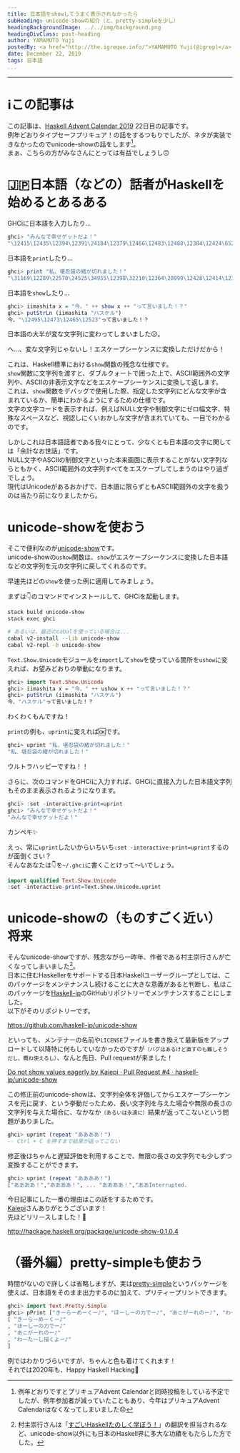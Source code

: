 ```yaml
---
title: 日本語をshowしてうまく表示されなかったら
subHeading: unicode-showの紹介（と、pretty-simpleを少し）
headingBackgroundImage: ../../img/background.png
headingDivClass: post-heading
author: YAMAMOTO Yuji
postedBy: <a href="http://the.igreque.info/">YAMAMOTO Yuji(@igrep)</a>
date: December 22, 2019
tags: 日本語
...
```

---

# ℹ️この記事は

この記事は、[Haskell Advent Calendar 2019](https://qiita.com/advent-calendar/2019/haskell) 22日目の記事です。  
例年どおりタイプセーフプリキュア！の話をするつもりでしたが、ネタが実装できなかったのでunicode-showの話をします[^precure]。  
まぁ、こちらの方がみなさんにとっては有益でしょうし🙃

[^precure]: 例年どおりですとプリキュアAdvent Calendarと同時投稿をしている予定でしたが、例年参加者が減っていたこともあり、今年はプリキュアAdvent Calendarはなくなってしまいました😞

# 🇯🇵日本語（などの）話者がHaskellを始めるとあるある

GHCiに日本語を入力したり...

```haskell
ghci> "みんなで幸せゲットだよ！"
"\12415\12435\12394\12391\24184\12379\12466\12483\12488\12384\12424\65281"
```

日本語を`print`したり...

```haskell
ghci> print "私、堪忍袋の緒が切れました！"
"\31169\12289\22570\24525\34955\12398\32210\12364\20999\12428\12414\12375\12383\65281"
```

日本語を`show`したり...

```haskell
ghci> iimashita x = "今、" ++ show x ++ "って言いました！？"
ghci> putStrLn (iimashita "ハスケル")
今、"\12495\12473\12465\12523"って言いました！？
```

日本語の大半が変な文字列に変わってしまいました😥。

へ...、変な文字列じゃないし！エスケープシーケンスに変換しただけだから！

これは、Haskell標準における`show`関数の残念な仕様です。  
`show`関数に文字列を渡すと、ダブルクォートで囲った上で、ASCII範囲外の文字列や、ASCIIの非表示文字などをエスケープシーケンスに変換して返します。  
これは、`show`関数をデバッグで使用した際、指定した文字列にどんな文字が含まれているか、簡単にわかるようにするための仕様です。  
文字の文字コードを表示すれば、例えばNULL文字や制御文字にゼロ幅文字、特殊なスペースなど、視認しにくいおかしな文字が含まれていても、一目でわかるのです。

しかしこれは日本語話者である我々にとって、少なくとも日本語の文字に関しては「余計なお世話」です。  
NULL文字やASCIIの制御文字といった本来画面に表示することがない文字列ならともかく、ASCII範囲外の文字列すべてをエスケープしてしまうのはやり過ぎでしょう。  
現代はUnicodeがあるおかげで、日本語に限らずともASCII範囲外の文字を扱うのは当たり前になりましたから。

# unicode-showを使おう

そこで便利なのが[unicode-show](http://hackage.haskell.org/package/unicode-show)です。  
unicode-showの`ushow`関数は、`show`がエスケープシーケンスに変換した日本語などの文字列を元の文字列に戻してくれるのです。

早速先ほどの`show`を使った例に適用してみましょう。

まずは👇のコマンドでインストールして、GHCiを起動します。

```bash
stack build unicode-show
stack exec ghci

# あるいは、最近のcabalを使っている場合は...
cabal v2-install --lib unicode-show
cabal v2-repl -b unicode-show
```

`Text.Show.Unicode`モジュールを`import`して`show`を使っている箇所を`ushow`に変えれば、お望みどおりの挙動になります。

```haskell
ghci> import Text.Show.Unicode
ghci> iimashita x = "今、" ++ ushow x ++ "って言いました！？"
ghci> putStrLn (iimashita "ハスケル")
今、"ハスケル"って言いました！？
```

わくわくもんですね！

`print`の例も、`uprint`に変えれば🆗です。

```haskell
ghci> uprint "私、堪忍袋の緒が切れました！"
"私、堪忍袋の緒が切れました！"
```

ウルトラハッピーですね！！

さらに、次のコマンドをGHCiに入力すれば、GHCiに直接入力した日本語文字列もそのまま表示されるようになります。

```haskell
ghci> :set -interactive-print=uprint
ghci> "みんなで幸せゲットだよ！"
"みんなで幸せゲットだよ！"
```

カンペキ✨

えっ、常に`uprint`したいからいちいち`:set -interactive-print=uprint`するのが面倒くさい？  
そんなあなたは👇を`~/.ghci`に書くことけって～いでしょう。

```haskell
import qualified Text.Show.Unicode
:set -interactive-print=Text.Show.Unicode.uprint
```

# unicode-showの（ものすごく近い）将来

そんなunicode-showですが、残念ながら一昨年、作者である村主崇行さんが亡くなってしまいました[^nushio]。  
日本に住むHaskellerをサポートする日本Haskellユーザーグループとしては、このパッケージをメンテナンスし続けることに大きな意義があると判断し、私はこのパッケージを[Haskell-jp](https://github.com/haskell-jp/)のGitHubリポジトリーでメンテナンスすることにしました。  
以下がそのリポジトリーです。

[^nushio]: 村主崇行さんは「[すごいHaskellたのしく学ぼう！](https://shop.ohmsha.co.jp/shopdetail/000000001926/)」の翻訳を担当されるなど、unicode-show以外にも日本のHaskell界に多大な功績をもたらした方でした。

<https://github.com/haskell-jp/unicode-show>

といっても、メンテナーの名前や`LICENSE`ファイルを書き換えて最新版をアップロードして以降特に何もしていなかったのですが<small>（バグはあるけど直すのも難しそうだし、概ね使えるし）</small>、なんと先日、Pull requestが来ました！

[Do not show values eagerly by Kaiepi · Pull Request #4 · haskell-jp/unicode-show](https://github.com/haskell-jp/unicode-show/pull/4)

この修正前のunicode-showは、文字列全体を評価してからエスケープシーケンスを元に戻す、という挙動だったため、長い文字列を与えた場合や無限の長さの文字列を与えた場合に、なかなか<small>（あるいは永遠に）</small>結果が返ってこないという問題がありました。

```haskell
ghci> uprint (repeat "ああああ！")
-- Ctrl + C を押すまで結果が返ってこない
```

修正後はちゃんと遅延評価を利用することで、無限の長さの文字列でも少しずつ変換することができます。

```haskell
ghci> uprint (repeat "ああああ！")
["ああああ！","ああああ！", ... "ああああ！","ああInterrupted.
```

今日記事にした一番の理由はこの話をするためです。  
[Kaiepi](https://github.com/Kaiepi)さんありがとうございます！  
先ほどリリースしました！🎉

<http://hackage.haskell.org/package/unicode-show-0.1.0.4>

# （番外編）pretty-simpleも使おう

時間がないので詳しくは省略しますが、実は[pretty-simple](http://hackage.haskell.org/package/pretty-simple)というパッケージを使えば、日本語をそのまま出力するのに加えて、プリティープリントできます。

```haskell
ghci> import Text.Pretty.Simple
ghci> pPrint ["きーらーめーくー♪", "ほーしーの力でー♪", "あこがーれのー♪", "わーたーし描くよー♪"]
[ "きーらーめーくー♪"
, "ほーしーの力でー♪"
, "あこがーれのー♪"
, "わーたーし描くよー♪"
]
```

例ではわかりづらいですが、ちゃんと色も着けてくれます！  
それでは2020年も、Happy Haskell Hacking🎁

